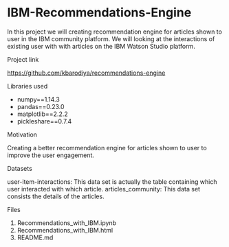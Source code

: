 # IBM-Recommendations-Engine

In this project we will creating recommendation engine for articles shown to user in the IBM community platform. We will looking at the interactions of existing user with with articles on the IBM Watson Studio platform.

Project link

https://github.com/kbarodiya/recommendations-engine

Libraries used

- numpy==1.14.3 
- pandas==0.23.0
- matplotlib==2.2.2
- pickleshare==0.7.4  

Motivation

Creating a better recommendation engine for articles shown to user to improve the user engagement.

Datasets

user-item-interactions: This data set is actually the table containing which user interacted with which article.
articles_community: This data set consists the details of the articles.

Files

1. Recommendations_with_IBM.ipynb 
2. Recommendations_with_IBM.html
3. README.md

